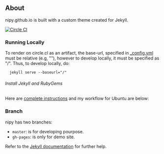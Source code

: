 ## About
nipy.github.io is built with a custom theme created for Jekyll. 

[![Circle CI](https://circleci.com/gh/vsoch/nipy-jekyll.svg?style=svg)](https://circleci.com/gh/vsoch/nipy-jekyll)


### Running Locally

To render on circle.cl as an artifact, the base-url, specified in [_config.yml](_config.yml) must be relative (e.g, ""), however to develop locally, it must be specified as "/". Thus, to develop locally, do:

      jekyll serve --baseurl="/"


###### Install Jekyll and RubyGems

Here are [complete instructions](https://help.github.com/articles/using-jekyll-with-pages/#installing-jekyll) and my workflow for Ubuntu are below:


### Branch
nipy has two branches: 
- ``master``: is for developing pourpose.
- ``gh-pages``: is only for demo site.  


Refer to the [Jekyll documentation](http://jekyllrb.com) for further help.
